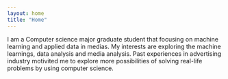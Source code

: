 ```yaml
---
layout: home
title: "Home"
---
```

I am a Computer science major graduate student that focusing on machine learning and applied data in medias. 
My interests are exploring the machine learnings, data analysis and media analysis. Past experiences in advertising industry motivited me to explore more possibilities of solving real-life problems by using computer science. 
